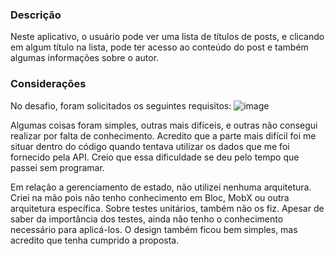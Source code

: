 ### Descrição

Neste aplicativo, o usuário pode ver uma lista de títulos de posts, e clicando em algum título na lista, pode ter acesso ao conteúdo do post e também algumas informações sobre o autor. 



### Considerações

No desafio, foram solicitados os seguintes requisitos: 
![image](https://github.com/peluucs/challengeFlutter/assets/95884295/024ebc6e-dfc8-4d92-b076-5833d6cadcd7)

Algumas coisas foram simples, outras mais difíceis, e outras não consegui realizar por falta de conhecimento. Acredito que a parte mais difícil foi me situar dentro do código quando tentava utilizar os dados que me foi fornecido pela API. Creio que essa dificuldade se deu pelo tempo que passei sem programar.

Em relação a gerenciamento de estado, não utilizei nenhuma arquitetura. Criei na mão pois não tenho conhecimento em Bloc, MobX ou outra arquitetura específica. 
Sobre testes unitários, também não os fiz. Apesar de saber da importância dos testes, ainda não tenho o conhecimento necessário para aplicá-los. 
O design também ficou bem simples, mas acredito que tenha cumprido a proposta.
